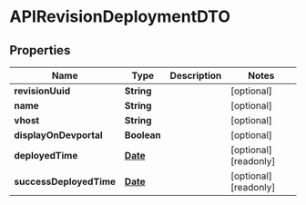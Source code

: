 

# APIRevisionDeploymentDTO

## Properties

Name | Type | Description | Notes
------------ | ------------- | ------------- | -------------
**revisionUuid** | **String** |  |  [optional]
**name** | **String** |  |  [optional]
**vhost** | **String** |  |  [optional]
**displayOnDevportal** | **Boolean** |  |  [optional]
**deployedTime** | [**Date**](Date.md) |  |  [optional] [readonly]
**successDeployedTime** | [**Date**](Date.md) |  |  [optional] [readonly]




